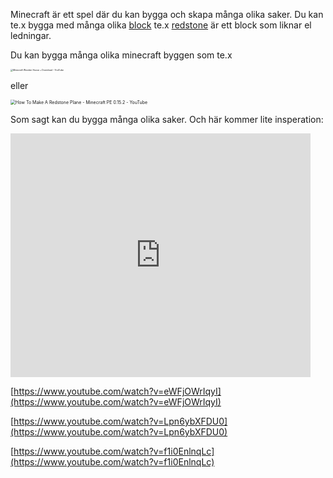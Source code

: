 Minecraft är ett spel där du kan bygga och skapa många olika saker. Du kan te.x bygga med många olika [block](https://minecraft-ids.grahamedgecombe.com/)  te.x [redstone](https://minecraft.fandom.com/wiki/Redstone) är ett block som liknar el ledningar.

Du kan bygga många olika minecraft byggen som te.x

<img src="https://external-content.duckduckgo.com/iu/?u=https%3A%2F%2Fi.ytimg.com%2Fvi%2Fy_9079tj--4%2Fmaxresdefault.jpg&f=1&nofb=1" alt="Minecraft Wooden House + Download - YouTube" style="zoom:25%;" />

eller

<img src="https://external-content.duckduckgo.com/iu/?u=https%3A%2F%2Ftse4.mm.bing.net%2Fth%3Fid%3DOIP.Tlz6U2B1-DJeUE7XFUDtqQHaEK%26pid%3DApi&f=1" alt="How To Make A Redstone Plane - Minecraft PE 0.15.2 - YouTube" style="zoom:50%;" />


Som sagt kan du bygga många olika saker. Och här kommer lite insperation:

<iframe  title="YouTube video player" width="480" height="390" src="http://www.youtube.com/watch?v=eWFjOWrIqyI?autoplay=1" frameborder="0" allowfullscreen></iframe>

[https://www.youtube.com/watch?v=eWFjOWrIqyI](https://www.youtube.com/watch?v=eWFjOWrIqyI)

[https://www.youtube.com/watch?v=Lpn6ybXFDU0](https://www.youtube.com/watch?v=Lpn6ybXFDU0)

[https://www.youtube.com/watch?v=f1i0EnlnqLc](https://www.youtube.com/watch?v=f1i0EnlnqLc)
